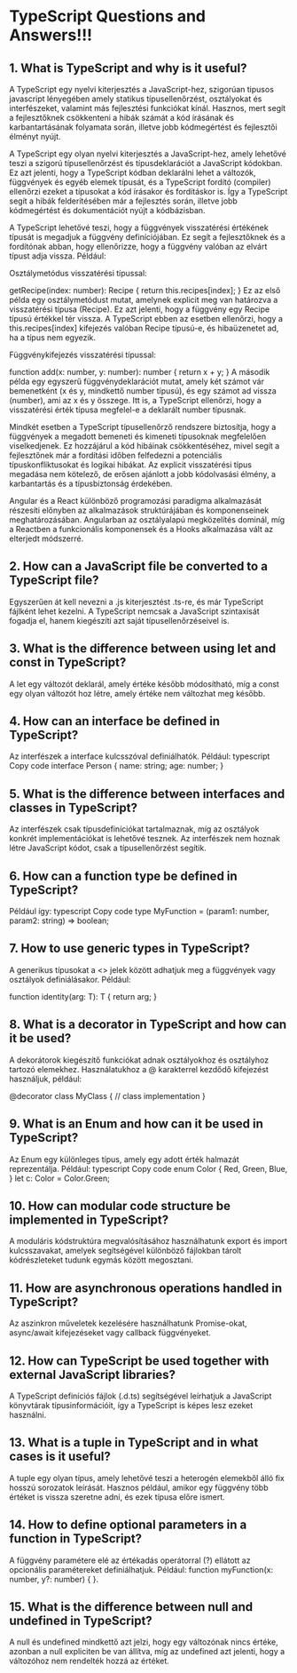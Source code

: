 # TypeScript Questions and Answers!!!

## 1. What is TypeScript and why is it useful?

A TypeScript egy nyelvi kiterjesztés a JavaScript-hez, szigorúan tipusos javascript lényegében amely statikus típusellenőrzést, osztályokat és interfészeket, valamint más fejlesztési funkciókat kínál. Hasznos, mert segít a fejlesztőknek csökkenteni a hibák számát a kód írásának és karbantartásának folyamata során, illetve jobb kódmegértést és fejlesztői élményt nyújt.

A TypeScript egy olyan nyelvi kiterjesztés a JavaScript-hez, amely lehetővé teszi a szigorú típusellenőrzést és típusdeklarációt a JavaScript kódokban. Ez azt jelenti, hogy a TypeScript kódban deklarálni lehet a változók, függvények és egyéb elemek típusát, és a TypeScript fordító (compiler) ellenőrzi ezeket a típusokat a kód írásakor és fordításkor is. Így a TypeScript segít a hibák felderítésében már a fejlesztés során, illetve jobb kódmegértést és dokumentációt nyújt a kódbázisban.

A TypeScript lehetővé teszi, hogy a függvények visszatérési értékének típusát is megadjuk a függvény definíciójában. Ez segít a fejlesztőknek és a fordítónak abban, hogy ellenőrizze, hogy a függvény valóban az elvárt típust adja vissza. Például:

Osztálymetódus visszatérési típussal:

getRecipe(index: number): Recipe {
return this.recipes[index];
}
Ez az első példa egy osztálymetódust mutat, amelynek explicit meg van határozva a visszatérési típusa (Recipe). Ez azt jelenti, hogy a függvény egy Recipe típusú értékkel tér vissza. A TypeScript ebben az esetben ellenőrzi, hogy a this.recipes[index] kifejezés valóban Recipe típusú-e, és hibaüzenetet ad, ha a típus nem egyezik.

Függvénykifejezés visszatérési típussal:

function add(x: number, y: number): number {
return x + y;
}
A második példa egy egyszerű függvénydeklarációt mutat, amely két számot vár bemenetként (x és y, mindkettő number típusú), és egy számot ad vissza (number), ami az x és y összege. Itt is, a TypeScript ellenőrzi, hogy a visszatérési érték típusa megfelel-e a deklarált number típusnak.

Mindkét esetben a TypeScript típusellenőrző rendszere biztosítja, hogy a függvények a megadott bemeneti és kimeneti típusoknak megfelelően viselkedjenek. Ez hozzájárul a kód hibáinak csökkentéséhez, mivel segít a fejlesztőnek már a fordítási időben felfedezni a potenciális típuskonfliktusokat és logikai hibákat. Az explicit visszatérési típus megadása nem kötelező, de erősen ajánlott a jobb kódolvasási élmény, a karbantartás és a típusbiztonság érdekében.

Angular és a React különböző programozási paradigma alkalmazását részesíti előnyben az alkalmazások struktúrájában és komponenseinek meghatározásában. Angularban az osztályalapú megközelítés dominál, míg a Reactben a funkcionális komponensek és a Hooks alkalmazása vált az elterjedt módszerré.

## 2. How can a JavaScript file be converted to a TypeScript file?

Egyszerűen át kell nevezni a .js kiterjesztést .ts-re, és már TypeScript fájlként lehet kezelni. A TypeScript nemcsak a JavaScript szintaxisát fogadja el, hanem kiegészíti azt saját típusellenőrzéseivel is.

## 3. What is the difference between using let and const in TypeScript?

A let egy változót deklarál, amely értéke később módosítható, míg a const egy olyan változót hoz létre, amely értéke nem változhat meg később.

## 4. How can an interface be defined in TypeScript?

Az interfészek a interface kulcsszóval definiálhatók. Például:
typescript
Copy code
interface Person {
name: string;
age: number;
}

## 5. What is the difference between interfaces and classes in TypeScript?

Az interfészek csak típusdefiníciókat tartalmaznak, míg az osztályok konkrét implementációkat is lehetővé tesznek. Az interfészek nem hoznak létre JavaScript kódot, csak a típusellenőrzést segítik.

## 6. How can a function type be defined in TypeScript?

Például így:
typescript
Copy code
type MyFunction = (param1: number, param2: string) => boolean;

## 7. How to use generic types in TypeScript?

A generikus típusokat a <> jelek között adhatjuk meg a függvények vagy osztályok definiálásakor. Például:

function identity<T>(arg: T): T {
return arg;
}

## 8. What is a decorator in TypeScript and how can it be used?

A dekorátorok kiegészítő funkciókat adnak osztályokhoz és osztályhoz tartozó elemekhez. Használatukhoz a @ karakterrel kezdődő kifejezést használjuk, például:

@decorator
class MyClass {
// class implementation
}

## 9. What is an Enum and how can it be used in TypeScript?

Az Enum egy különleges típus, amely egy adott érték halmazát reprezentálja. Például:
typescript
Copy code
enum Color {
Red,
Green,
Blue,
}
let c: Color = Color.Green;

## 10. How can modular code structure be implemented in TypeScript?

A moduláris kódstruktúra megvalósításához használhatunk export és import kulcsszavakat, amelyek segítségével különböző fájlokban tárolt kódrészleteket tudunk egymás között megosztani.

## 11. How are asynchronous operations handled in TypeScript?

Az aszinkron műveletek kezelésére használhatunk Promise-okat, async/await kifejezéseket vagy callback függvényeket.

## 12. How can TypeScript be used together with external JavaScript libraries?

A TypeScript definíciós fájlok (.d.ts) segítségével leírhatjuk a JavaScript könyvtárak típusinformációit, így a TypeScript is képes lesz ezeket használni.

## 13. What is a tuple in TypeScript and in what cases is it useful?

A tuple egy olyan típus, amely lehetővé teszi a heterogén elemekből álló fix hosszú sorozatok leírását. Hasznos például, amikor egy függvény több értéket is vissza szeretne adni, és ezek típusa előre ismert.

## 14. How to define optional parameters in a function in TypeScript?

A függvény paramétere elé az értékadás operátorral (?) ellátott az opcionális paramétereket definiálhatjuk. Például: function myFunction(x: number, y?: number) { }.

## 15. What is the difference between null and undefined in TypeScript?

A null és undefined mindkettő azt jelzi, hogy egy változónak nincs értéke, azonban a null expliciten be van állítva, míg az undefined azt jelenti, hogy a változóhoz nem rendelték hozzá az értéket.
